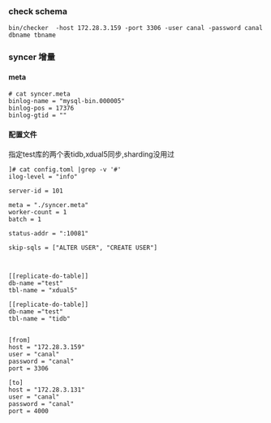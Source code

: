 ### check schema 

```
bin/checker  -host 172.28.3.159 -port 3306 -user canal -password canal dbname tbname
```

### syncer 增量

#### meta 

```
# cat syncer.meta 
binlog-name = "mysql-bin.000005"
binlog-pos = 17376
binlog-gtid = ""
```
#### 配置文件   

指定test库的两个表tidb,xdual5同步,sharding没用过

 ```
 ]# cat config.toml |grep -v '#'
ilog-level = "info"

server-id = 101

meta = "./syncer.meta"
worker-count = 1
batch = 1

status-addr = ":10081"

skip-sqls = ["ALTER USER", "CREATE USER"]



[[replicate-do-table]]
db-name ="test"
tbl-name = "xdual5"

[[replicate-do-table]]
db-name ="test"
tbl-name = "tidb"


[from]
host = "172.28.3.159"
user = "canal"
password = "canal"
port = 3306

[to]
host = "172.28.3.131"
user = "canal"
password = "canal"
port = 4000
 ```

